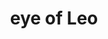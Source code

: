 ---
pid: llp506
title: eye of Leo
location_transcription: IDC
coordinates: "[-75.1656784, 39.9556166]"
zipcode: 
gen_neighborhood: 
neighborhood: 
outside_phl: 
age: '19'
age_range: 13-19
instagram: 
image_file_name: llp_506.jpg
proposal_transcription: 'by: heorl [??]'
topic: Unknown
topic_summary: '0'
type: Conceptual
keywords_other: eye, tear, zodiac
credit: 'by: heorl [??]'
image_labels: 
twitter: 
facebook: 
permalink: "/monuments/llp506/"
layout: item-page
---